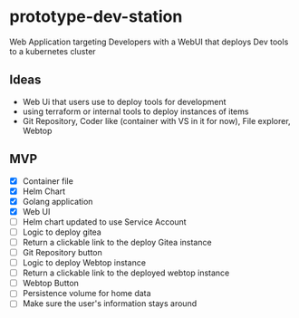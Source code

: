# prototype-dev-station
Web Application targeting Developers with a WebUI that deploys Dev tools to a kubernetes cluster

## Ideas
- Web Ui that users use to deploy tools for development
- using terraform or internal tools to deploy instances of items
- Git Repository, Coder like (container with VS in it for now), File explorer, Webtop

## MVP
- [x] Container file
- [x] Helm Chart
- [x] Golang application
- [x] Web UI
- [ ] Helm chart updated to use Service Account
- [ ] Logic to deploy gitea
- [ ] Return a clickable link to the deploy Gitea instance
- [ ] Git Repository button
- [ ] Logic to deploy Webtop instance
- [ ] Return a clickable link to the deployed webtop instance
- [ ] Webtop Button
- [ ] Persistence volume for home data
- [ ] Make sure the user's information stays around